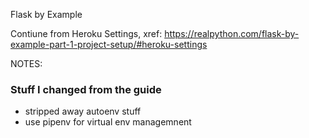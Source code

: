 Flask by Example

Contiune from Heroku Settings, xref: https://realpython.com/flask-by-example-part-1-project-setup/#heroku-settings


NOTES:

### Stuff I changed from the guide
- stripped away autoenv stuff
- use pipenv for virtual env managemnent
